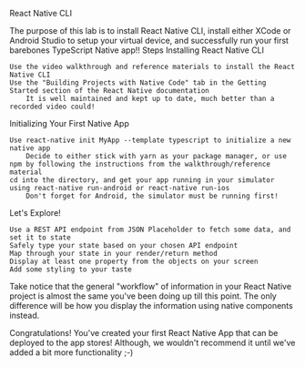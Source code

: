
React Native CLI

The purpose of this lab is to install React Native CLI, install either XCode or Android Studio to setup your virtual device, and successfully run your first barebones TypeScript Native app!!
Steps
Installing React Native CLI

    Use the video walkthrough and reference materials to install the React Native CLI
    Use the "Building Projects with Native Code" tab in the Getting Started section of the React Native documentation
        It is well maintained and kept up to date, much better than a recorded video could!

Initializing Your First Native App

    Use react-native init MyApp --template typescript to initialize a new native app
        Decide to either stick with yarn as your package manager, or use npm by following the instructions from the walkthrough/reference material
    cd into the directory, and get your app running in your simulator using react-native run-android or react-native run-ios
        Don't forget for Android, the simulator must be running first!

Let's Explore!

    Use a REST API endpoint from JSON Placeholder to fetch some data, and set it to state
    Safely type your state based on your chosen API endpoint
    Map through your state in your render/return method
    Display at least one property from the objects on your screen
    Add some styling to your taste

Take notice that the general "workflow" of information in your React Native project is almost the same you've been doing up till this point. The only difference will be how you display the information using native components instead.


Congratulations! You've created your first React Native App that can be deployed to the app stores! Although, we wouldn't recommend it until we've added a bit more functionality ;-)
